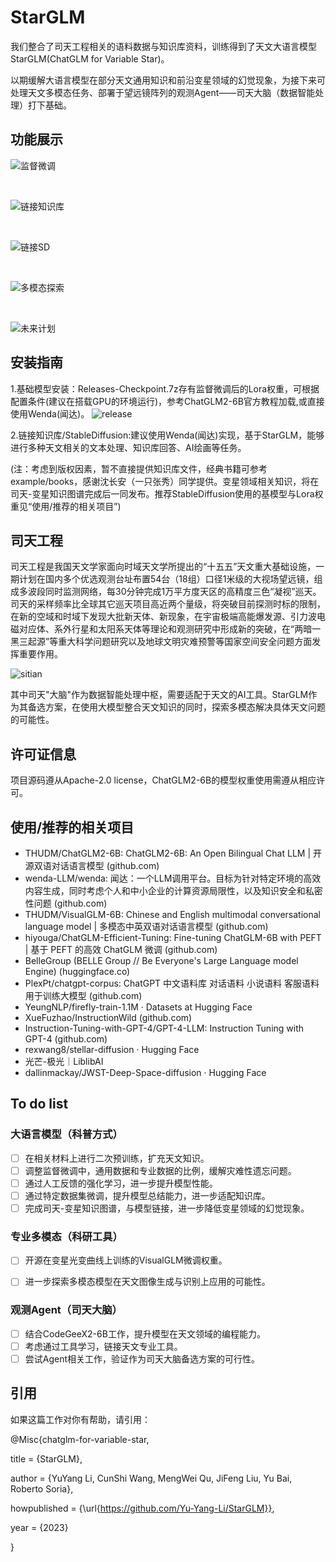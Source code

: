 # StarGLM

我们整合了司天工程相关的语料数据与知识库资料，训练得到了天文大语言模型StarGLM(ChatGLM for Variable Star)。

以期缓解大语言模型在部分天文通用知识和前沿变星领域的幻觉现象，为接下来可处理天文多模态任务、部署于望远镜阵列的观测Agent——司天大脑（数据智能处理）打下基础。
 
## 功能展示

![监督微调](example/example1.png)

<br>

![链接知识库](example/example2.png)

<br>

![链接SD](example/example_3.png)

<br>

![多模态探索](example/example4.png)

<br>

![未来计划](example/example5.png)
## 安装指南
 
1.基础模型安装：Releases-Checkpoint.7z存有监督微调后的Lora权重，可根据配置条件(建议在搭载GPU的环境运行)，参考ChatGLM2-6B官方教程加载,或直接使用Wenda(闻达)。
![release](example/Release.png)

2.链接知识库/StableDiffusion:建议使用Wenda(闻达)实现，基于StarGLM，能够进行多种天文相关的文本处理、知识库回答、AI绘画等任务。

(注：考虑到版权因素，暂不直接提供知识库文件，经典书籍可参考example/books，感谢沈长安（一只张秀）同学提供。变星领域相关知识，将在司天-变星知识图谱完成后一同发布。推荐StableDiffusion使用的基模型与Lora权重见“使用/推荐的相关项目”)
## 司天工程

司天工程是我国天文学家面向时域天文学所提出的“十五五”天文重大基础设施，一期计划在国内多个优选观测台址布置54台（18组）口径1米级的大视场望远镜，组成多波段同时监测网络，每30分钟完成1万平方度天区的高精度三色“凝视”巡天。司天的采样频率比全球其它巡天项目高近两个量级，将突破目前探测时标的限制，在新的空域和时域下发现大批新天体、新现象，在宇宙极端高能爆发源、引力波电磁对应体、系外行星和太阳系天体等理论和观测研究中形成新的突破，在“两暗一黑三起源”等重大科学问题研究以及地球文明灾难预警等国家空间安全问题方面发挥重要作用。

![sitian](example/Sitian.png)

其中司天"大脑"作为数据智能处理中枢，需要适配于天文的AI工具。StarGLM作为其备选方案，在使用大模型整合天文知识的同时，探索多模态解决具体天文问题的可能性。
## 许可证信息

项目源码遵从Apache-2.0 license，ChatGLM2-6B的模型权重使用需遵从相应许可。

## 使用/推荐的相关项目

- THUDM/ChatGLM2-6B: ChatGLM2-6B: An Open Bilingual Chat LLM | 开源双语对话语言模型 (github.com) 
- wenda-LLM/wenda: 闻达：一个LLM调用平台。目标为针对特定环境的高效内容生成，同时考虑个人和中小企业的计算资源局限性，以及知识安全和私密性问题 (github.com) 
- THUDM/VisualGLM-6B: Chinese and English multimodal conversational language model | 多模态中英双语对话语言模型 (github.com) 
- hiyouga/ChatGLM-Efficient-Tuning: Fine-tuning ChatGLM-6B with PEFT | 基于 PEFT 的高效 ChatGLM 微调 (github.com) 
- BelleGroup (BELLE Group // Be Everyone's Large Language model Engine) (huggingface.co)
- PlexPt/chatgpt-corpus: ChatGPT 中文语料库 对话语料 小说语料 客服语料 用于训练大模型 (github.com)
- YeungNLP/firefly-train-1.1M · Datasets at Hugging Face
- XueFuzhao/InstructionWild (github.com)
- Instruction-Tuning-with-GPT-4/GPT-4-LLM: Instruction Tuning with GPT-4 (github.com)
- rexwang8/stellar-diffusion · Hugging Face
- 光芒-极光｜LiblibAI
- dallinmackay/JWST-Deep-Space-diffusion · Hugging Face
## To do list

### 大语言模型（科普方式）

- [ ]  在相关材料上进行二次预训练，扩充天文知识。
- [ ]  调整监督微调中，通用数据和专业数据的比例，缓解灾难性遗忘问题。
- [ ]  通过人工反馈的强化学习，进一步提升模型性能。
- [ ]  通过特定数据集微调，提升模型总结能力，进一步适配知识库。
- [ ]  完成司天-变星知识图谱，与模型链接，进一步降低变星领域的幻觉现象。

### 专业多模态（科研工具）

- [ ]  开源在变星光变曲线上训练的VisualGLM微调权重。
- [ ]  进一步探索多模态模型在天文图像生成与识别上应用的可能性。


### 观测Agent（司天大脑）

- [ ]  结合CodeGeeX2-6B工作，提升模型在天文领域的编程能力。
- [ ]  考虑通过工具学习，链接天文专业工具。
- [ ]  尝试Agent相关工作，验证作为司天大脑备选方案的可行性。

## 引用
如果这篇工作对你有帮助，请引用：

@Misc{chatglm-for-variable-star,

  title = {StarGLM},
  
  author = {YuYang Li, CunShi Wang, MengWei Qu, JiFeng Liu, Yu Bai, Roberto Soria},
  
  howpublished = {\url{https://github.com/Yu-Yang-Li/StarGLM}},
  
  year = {2023}
  
}
